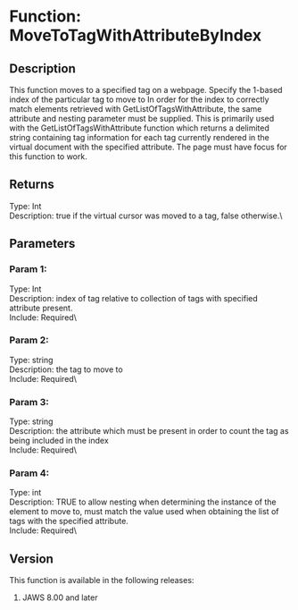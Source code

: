 # Function: MoveToTagWithAttributeByIndex

## Description

This function moves to a specified tag on a webpage. Specify the 1-based
index of the particular tag to move to In order for the index to
correctly match elements retrieved with GetListOfTagsWithAttribute, the
same attribute and nesting parameter must be supplied. This is primarily
used with the GetListOfTagsWithAttribute function which returns a
delimited string containing tag information for each tag currently
rendered in the virtual document with the specified attribute. The page
must have focus for this function to work.

## Returns

Type: Int\
Description: true if the virtual cursor was moved to a tag, false
otherwise.\

## Parameters

### Param 1:

Type: Int\
Description: index of tag relative to collection of tags with specified
attribute present.\
Include: Required\

### Param 2:

Type: string\
Description: the tag to move to\
Include: Required\

### Param 3:

Type: string\
Description: the attribute which must be present in order to count the
tag as being included in the index\
Include: Required\

### Param 4:

Type: int\
Description: TRUE to allow nesting when determining the instance of the
element to move to, must match the value used when obtaining the list of
tags with the specified attribute.\
Include: Required\

## Version

This function is available in the following releases:

1.  JAWS 8.00 and later
